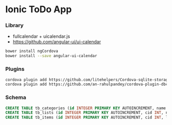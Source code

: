 # Ionic ToDo App

### Library

- fullcalendar + uicalendar.js
- https://github.com/angular-ui/ui-calendar

```sh
bower install ngCordova
bower install --save angular-ui-calendar
```

### Plugins

```sh
cordova plugin add https://github.com/litehelpers/Cordova-sqlite-storage.git
cordova plugin add https://github.com/an-rahulpandey/cordova-plugin-dbcopy.git
```

### Schema

```sql
CREATE TABLE tb_categories (id INTEGER PRIMARY KEY AUTOINCREMENT, name TEXT);
CREATE TABLE tb_lists (id INTEGER PRIMARY KEY AUTOINCREMENT, cid INT, name TEXT);
CREATE TABLE tb_items (id INTEGER PRIMARY KEY AUTOINCREMENT, cid INT, lid INT, name TEXT);
```
